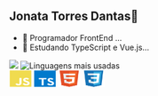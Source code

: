 ## Jonata Torres Dantas👋

- 🔭 Programador FrontEnd ...
- 🌱  Estudando TypeScript e Vue.js...

<picture>
  <source
    srcset="https://github-readme-stats.vercel.app/api?username=jonatatorresdantas&show_icons=true&theme=dark"
    media="(prefers-color-scheme: dark)"
  />
  <source
    srcset="https://github-readme-stats.vercel.app/api?username=jonatatorresdantas&show_icons=true"
    media="(prefers-color-scheme: light), (prefers-color-scheme: no-preference)"
  />
  <img src="https://github-readme-stats.vercel.app/api?username=jonatatorresdantas&show_icons=true" />
 <img src="https://github-readme-stats.vercel.app/api/top-langs/?username=jonatatorresdantas&layout=compact" media="(prefers-color-scheme: dark)" alt="Linguagens mais usadas"/>
  
</picture>



  

<div style="display: inline_block">
  <img align="center" alt="Rafa-Js" height="30" width="40" src="https://raw.githubusercontent.com/devicons/devicon/master/icons/javascript/javascript-plain.svg">
  <img align="center" alt="Rafa-Ts" height="30" width="40" src="https://raw.githubusercontent.com/devicons/devicon/master/icons/typescript/typescript-plain.svg">
  <img align="center" alt="Rafa-HTML" height="30" width="40" src="https://raw.githubusercontent.com/devicons/devicon/master/icons/html5/html5-original.svg">
  <img align="center" alt="Rafa-CSS" height="30" width="40" src="https://raw.githubusercontent.com/devicons/devicon/master/icons/css3/css3-original.svg">
</div>
